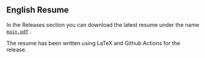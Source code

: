 ## English Resume
In the Releases section you can download the latest resume under the name [`main.pdf`](https://github.com/fedy97/cv-resume/releases/latest/download/main.pdf) .

The resume has been written using LaTeX and Github Actions for the release.
